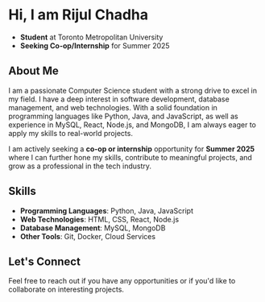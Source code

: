 # Hi, I am Rijul Chadha

- **Student** at Toronto Metropolitan University
- **Seeking Co-op/Internship** for Summer 2025

## About Me

I am a passionate Computer Science student with a strong drive to excel in my field. I have a deep interest in software development, database management, and web technologies. With a solid foundation in programming languages like Python, Java, and JavaScript, as well as experience in MySQL, React, Node.js, and MongoDB, I am always eager to apply my skills to real-world projects.

I am actively seeking a **co-op or internship** opportunity for **Summer 2025** where I can further hone my skills, contribute to meaningful projects, and grow as a professional in the tech industry.

## Skills

- **Programming Languages**: Python, Java, JavaScript
- **Web Technologies**: HTML, CSS, React, Node.js
- **Database Management**: MySQL, MongoDB
- **Other Tools**: Git, Docker, Cloud Services

## Let's Connect

Feel free to reach out if you have any opportunities or if you'd like to collaborate on interesting projects.
